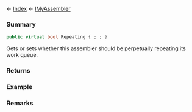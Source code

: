 ← [Index](Api-Index) ← [IMyAssembler](Sandbox.ModAPI.Ingame.IMyAssembler)

### Summary

```csharp
public virtual bool Repeating { ; ; }
```

Gets or sets whether this assembler should be perpetually repeating its work queue.

### Returns

### Example

### Remarks

